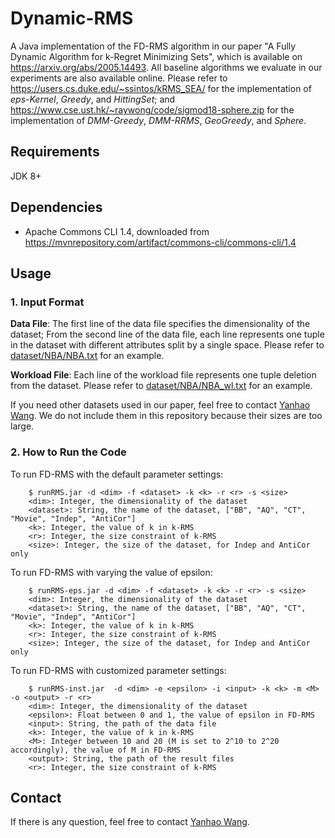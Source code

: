 # Dynamic-RMS

A Java implementation of the FD-RMS algorithm in our paper "A Fully Dynamic Algorithm for k-Regret Minimizing Sets", which is available on <https://arxiv.org/abs/2005.14493>. All baseline algorithms we evaluate in our experiments are also available online. Please refer to <https://users.cs.duke.edu/~ssintos/kRMS_SEA/> for the implementation of *eps-Kernel*, *Greedy*, and *HittingSet*; and <https://www.cse.ust.hk/~raywong/code/sigmod18-sphere.zip> for the implementation of *DMM-Greedy*, *DMM-RRMS*, *GeoGreedy*, and *Sphere*.

## Requirements

JDK 8+

## Dependencies

- Apache Commons CLI 1.4, downloaded from <https://mvnrepository.com/artifact/commons-cli/commons-cli/1.4>  

## Usage

### 1. Input Format

**Data File**: The first line of the data file specifies the dimensionality of the dataset; From the second line of the data file, each line represents one tuple in the dataset with different attributes split by a single space. Please refer to [dataset/NBA/NBA.txt](dataset/NBA/NBA.txt) for an example.

**Workload File**: Each line of the workload file represents one tuple deletion from the dataset. Please refer to [dataset/NBA/NBA_wl.txt](dataset/NBA/NBA_wl.txt) for an example.

If you need other datasets used in our paper, feel free to contact [Yanhao Wang](mailto:yanhao90@comp.nus.edu.sg). We do not include them in this repository because their sizes are too large.

### 2. How to Run the Code

To run FD-RMS with the default parameter settings:

```shell
    $ runRMS.jar -d <dim> -f <dataset> -k <k> -r <r> -s <size>
    <dim>: Integer, the dimensionality of the dataset
    <dataset>: String, the name of the dataset, ["BB", "AQ", "CT", "Movie", "Indep", "AntiCor"]
    <k>: Integer, the value of k in k-RMS
    <r>: Integer, the size constraint of k-RMS
    <size>: Integer, the size of the dataset, for Indep and AntiCor only
```

To run FD-RMS with varying the value of epsilon:

```shell
    $ runRMS-eps.jar -d <dim> -f <dataset> -k <k> -r <r> -s <size>
    <dim>: Integer, the dimensionality of the dataset
    <dataset>: String, the name of the dataset, ["BB", "AQ", "CT", "Movie", "Indep", "AntiCor"]
    <k>: Integer, the value of k in k-RMS
    <r>: Integer, the size constraint of k-RMS
    <size>: Integer, the size of the dataset, for Indep and AntiCor only
```

To run FD-RMS with customized parameter settings:

```shell
    $ runRMS-inst.jar  -d <dim> -e <epsilon> -i <input> -k <k> -m <M> -o <output> -r <r>
    <dim>: Integer, the dimensionality of the dataset
    <epsilon>: Float between 0 and 1, the value of epsilon in FD-RMS
    <input>: String, the path of the data file
    <k>: Integer, the value of k in k-RMS
    <M>: Integer between 10 and 20 (M is set to 2^10 to 2^20 accordingly), the value of M in FD-RMS
    <output>: String, the path of the result files
    <r>: Integer, the size constraint of k-RMS
```

## Contact

If there is any question, feel free to contact [Yanhao Wang](mailto:yanhao.wang@helsinki.fi).
